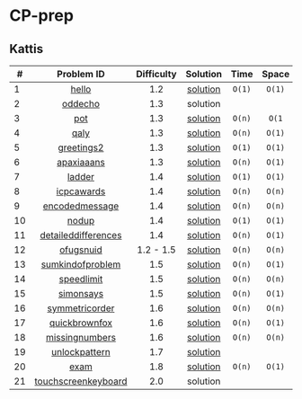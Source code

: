 # CP-prep


## Kattis

| # |       Problem ID                                              |  Difficulty |  Solution | Time | Space |
|---|:-------------------------------------------------------------:| :----------:|:---------:|:----:|:------:|
|1|[hello](https://open.kattis.com/problems/hello)|1.2|[solution](https://github.com/rawat9/dsa-prep/tree/main/Kattis/hello)|`O(1)`|`O(1)`|
|2|[oddecho](https://open.kattis.com/problems/oddecho) |1.3| solution |   |   | 
|3|[pot](https://open.kattis.com/problems/pot) |1.3| [solution](https://github.com/rawat9/dsa-prep/tree/main/Kattis/pot)|`O(n)`|`O(1`|
|4|[qaly](https://open.kattis.com/problems/qaly) |1.3|[solution](https://github.com/rawat9/dsa-prep/tree/main/Kattis/qaly)|`O(n)`|`O(1)`|
|5|[greetings2](https://open.kattis.com/problems/greetings2)|1.3|[solution](https://github.com/rawat9/dsa-prep/tree/main/Kattis/greetings2)|`O(1)`|`O(1)`|
|6|[apaxiaaans](https://open.kattis.com/problems/apaxiaaans)|1.3|[solution](https://github.com/rawat9/dsa-prep/tree/main/Kattis/apaxiaaans)| `O(n)` |`O(1)`|
|7|[ladder](https://open.kattis.com/problems/ladder)|1.4|[solution](https://github.com/rawat9/dsa-prep/tree/main/Kattis/ladder)|`O(1)`|`O(1)`|
|8|[icpcawards](https://open.kattis.com/problems/icpcawards)|1.4|[solution](https://github.com/rawat9/dsa-prep/tree/main/Kattis/icpcawards)|`O(n)`|`O(n)`|
|9|[encodedmessage](https://open.kattis.com/problems/encodedmessage)|1.4|[solution](https://github.com/rawat9/dsa-prep/tree/main/Kattis/encodedmessage)|`O(n)`|`O(n)`|
|10|[nodup](https://open.kattis.com/problems/nodup)|1.4|[solution](https://github.com/rawat9/dsa-prep/tree/main/Kattis/nodup)|`O(1)`|`O(1)`|
|11|[detaileddifferences](https://open.kattis.com/problems/detaileddifferences)|1.4|[solution](https://github.com/rawat9/dsa-prep/tree/main/Kattis/detaileddifferences)|`O(n)`|`O(1)`|
|12|[ofugsnuid](https://open.kattis.com/problems/ofugsnuid)|1.2 - 1.5|[solution](https://github.com/rawat9/dsa-prep/tree/main/Kattis/ofugsnuid)|`O(n)`|`O(n)`|
|13|[sumkindofproblem](https://open.kattis.com/problems/sumkindofproblem)|1.5|[solution](https://github.com/rawat9/dsa-prep/tree/main/Kattis/sumkindofproblem)|`O(n)`|`O(1)`|
|14|[speedlimit](https://open.kattis.com/problems/speedlimit)|1.5|[solution](https://github.com/rawat9/dsa-prep/tree/main/Kattis/speedlimit)|`O(n)`|`O(n)`|
|15|[simonsays](https://open.kattis.com/problems/simonsays)|1.5|[solution](https://github.com/rawat9/dsa-prep/tree/main/Kattis/simonsays)|`O(n)`|`O(1)`|
|16|[symmetricorder](https://open.kattis.com/problems/symmetricorder)|1.6|[solution](https://github.com/rawat9/dsa-prep/tree/main/Kattis/symmetricorder)|`O(n)`|`O(n)`|
|17|[quickbrownfox](https://open.kattis.com/problems/quickbrownfox)|1.6|[solution](https://github.com/rawat9/dsa-prep/tree/main/Kattis/quickbrownfox)|`O(n)`|`O(1)`|
|18|[missingnumbers](https://open.kattis.com/problems/missingnumbers)|1.6|[solution](https://github.com/rawat9/dsa-prep/tree/main/Kattis/missingnumbers)|`O(n)`|`O(n)`|
|19|[unlockpattern](https://open.kattis.com/problems/unlockpattern) | 1.7 | [solution](https://github.com/rawat9/dsa-prep/tree/main/Kattis/unlockpattern)|  |  |
|20|[exam](https://open.kattis.com/problems/exam)|1.8|[solution](https://github.com/rawat9/dsa-prep/tree/main/Kattis/exam)|`O(n)`|`O(1)`|
|21|[touchscreenkeyboard](https://open.kattis.com/problems/touchscreenkeyboard)|   2.0  | solution |   |   |